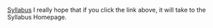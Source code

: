 [Syllabus](https://github.com/greenfox-academy/oracle-syllabus "Syllabus Homepage")
I really hope that if you click the link above, it will take to the Syllabus Homepage. 
